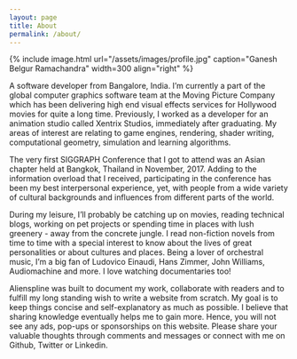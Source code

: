 ```yaml
---
layout: page
title: About
permalink: /about/
---
```


{% include image.html url="/assets/images/profile.jpg" caption="Ganesh Belgur Ramachandra" width=300 align="right" %}

A software developer from Bangalore, India. I’m currently a part of the global computer graphics software team at the Moving Picture Company which has been delivering high end visual effects services for Hollywood movies for quite a long time. Previously, I worked as a developer for an animation studio called Xentrix Studios, immediately after graduating. My areas of interest are relating to game engines, rendering, shader writing, computational geometry, simulation and learning algorithms.

The very first SIGGRAPH Conference that I got to attend was an Asian chapter held at Bangkok, Thailand in November, 2017. Adding to the information overload that I received, participating in the conference has been my best interpersonal experience, yet, with people from a wide variety of cultural backgrounds and influences from different parts of the world.

During my leisure, I’ll probably be catching up on movies, reading technical blogs, working on pet projects or spending time in places with lush greenery - away from the concrete jungle. I read non-fiction novels from time to time with a special interest to know about the lives of great personalities or about cultures and places. Being a lover of orchestral music, I’m a big fan of Ludovico Einaudi, Hans Zimmer, John Williams, Audiomachine and more. I love watching documentaries too!

Alienspline was built to document my work, collaborate with readers and to fulfill my long standing wish to write a website from scratch. My goal is to keep things concise and self-explanatory as much as possible. I believe that sharing knowledge eventually helps me to gain more. Hence, you will not see any ads, pop-ups or sponsorships on this website. Please share your valuable thoughts through comments and messages or connect with me on Github, Twitter or Linkedin.
